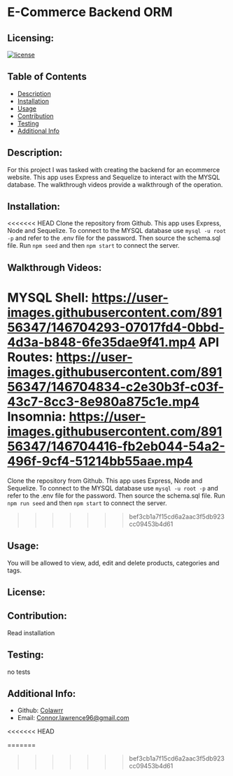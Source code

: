 # E-Commerce Backend ORM
  ## Licensing:
  [![license](https://img.shields.io/badge/license--blue)](https://shields.io)
  ## Table of Contents 
  - [Description](#description)
  - [Installation](#installation)
  - [Usage](#usage)
  - [Contribution](#contribution)
  - [Testing](#testing)
  - [Additional Info](#additional-info)
  ## Description:
  For this project I was tasked with creating the backend for an ecommerce website. This app uses Express and Sequelize to interact with the MYSQL database. The walkthrough videos provide a walkthrough of the operation.
  ## Installation:
<<<<<<< HEAD
  Clone the repository from Github. This app uses Express, Node and Sequelize. To connect to the MYSQL database use `mysql -u root -p` and refer to the .env file for the password. Then source the schema.sql file. Run `npm seed` and then `npm start` to connect the server.
  ## Walkthrough Videos:
  MYSQL Shell: https://user-images.githubusercontent.com/89156347/146704293-07017fd4-0bbd-4d3a-b848-6fe35dae9f41.mp4
  API Routes: https://user-images.githubusercontent.com/89156347/146704834-c2e30b3f-c03f-43c7-8cc3-8e980a875c1e.mp4
  Insomnia: https://user-images.githubusercontent.com/89156347/146704416-fb2eb044-54a2-496f-9cf4-51214bb55aae.mp4
=======
  Clone the repository from Github. This app uses Express, Node and Sequelize. To connect to the MYSQL database use `mysql -u root -p` and refer to the .env file for the password. Then source the schema.sql file. Run `npm run seed` and then `npm start` to connect the server.
>>>>>>> bef3cb1a7f15cd6a2aac3f5db923cc09453b4d61
  ## Usage:
  You will be allowed to view, add, edit and delete products, categories and tags.
  ## License:
  
  ## Contribution:
  Read installation
  ## Testing:
  no tests
  ## Additional Info:
  - Github: [Colawrr](https://github.com/Colawrr)
  - Email: Connor.lawrence96@gmail.com 
  
<<<<<<< HEAD

  
=======
>>>>>>> bef3cb1a7f15cd6a2aac3f5db923cc09453b4d61
